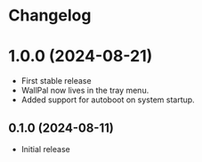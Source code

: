 # Changelog

# 1.0.0 (2024-08-21)

- First stable release
- WallPal now lives in the tray menu.
- Added support for autoboot on system startup.

## 0.1.0 (2024-08-11)

- Initial release